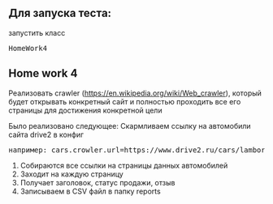 ﻿<h2>Для запуска теста:</h2> 
запустить класс 
<pre>HomeWork4</pre>

<h2>Home work 4</h2>

Реализовать crawler (https://en.wikipedia.org/wiki/Web_crawler), который будет открывать конкретный сайт и полностью проходить все его страницы для достижения конкретной цели

Было реализовано следующее:
Скармливаем ссылку на автомобили сайта drive2 в конфиг
<pre>
например: cars.crowler.url=https://www.drive2.ru/cars/lamborghini/
</pre>
1. Собираются все ссылки на страницы данных автомобилей <br>
2. Заходит на каждую страницу <br>
3. Получает заголовок, статус продажи, отзыв <br>
4. Записываем в CSV файл в папку reports